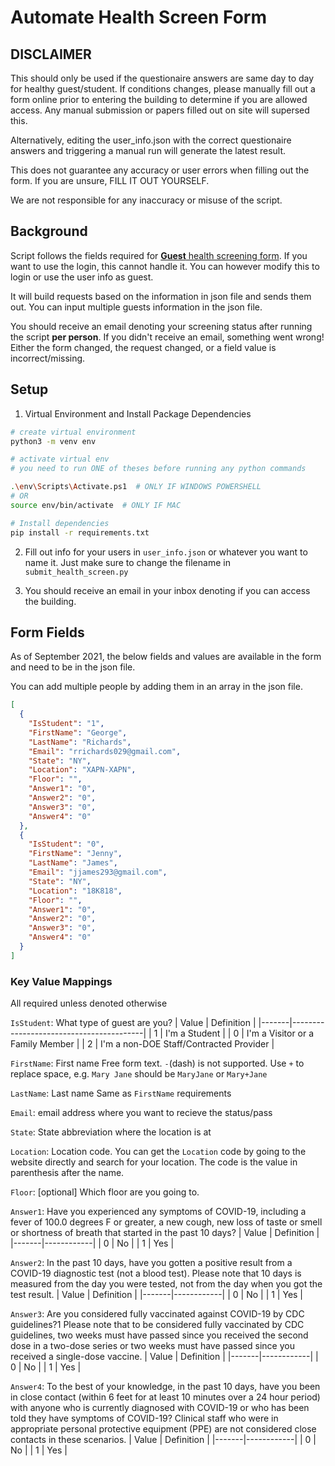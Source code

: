 # Automate Health Screen Form

## DISCLAIMER

This should only be used if the questionaire answers are same day to day for healthy guest/student. If conditions changes, please manually fill out a form online prior to entering the building to determine if you are allowed access. Any manual submission or papers filled out on site will supersed this.

Alternatively, editing the user_info.json with the correct questionaire answers and triggering a manual run will generate the latest result.

This does not guarantee any accuracy or user errors when filling out the form. If you are unsure, FILL IT OUT YOURSELF.

We are not responsible for any inaccuracy or misuse of the script.

## Background

Script follows the fields required for [**Guest** health screening form](https://healthscreening.schools.nyc/?type=G). If you want to use the login, this cannot handle it. You can however modify this to login or use the user info as guest.

It will build requests based on the information in json file and sends them out. You can input multiple guests information in the json file.

You should receive an email denoting your screening status after running the script **per person**. If you didn't receive an email, something went wrong! Either the form changed, the request changed, or a field value is incorrect/missing.

## Setup

1. Virtual Environment and Install Package Dependencies

```bash
# create virtual environment
python3 -m venv env

# activate virtual env
# you need to run ONE of theses before running any python commands

.\env\Scripts\Activate.ps1  # ONLY IF WINDOWS POWERSHELL
# OR
source env/bin/activate  # ONLY IF MAC
```

```bash
# Install dependencies
pip install -r requirements.txt
```

2. Fill out info for your users in `user_info.json` or whatever you want to name it. Just make sure to change the filename in `submit_health_screen.py`

3. You should receive an email in your inbox denoting if you can access the building.

## Form Fields

As of September 2021, the below fields and values are available in the form and need to be in the json file.

You can add multiple people by adding them in an array in the json file.

```json
[
  {
    "IsStudent": "1",
    "FirstName": "George",
    "LastName": "Richards",
    "Email": "rrichards029@gmail.com",
    "State": "NY",
    "Location": "XAPN-XAPN",
    "Floor": "",
    "Answer1": "0",
    "Answer2": "0",
    "Answer3": "0",
    "Answer4": "0"
  },
  {
    "IsStudent": "0",
    "FirstName": "Jenny",
    "LastName": "James",
    "Email": "jjames293@gmail.com",
    "State": "NY",
    "Location": "18K818",
    "Floor": "",
    "Answer1": "0",
    "Answer2": "0",
    "Answer3": "0",
    "Answer4": "0"
  }
]
```

### Key Value Mappings

All required unless denoted otherwise

`IsStudent`: What type of guest are you?
| Value | Definition |
|-------|-----------------------------------------|
| 1 | I'm a Student |
| 0 | I'm a Visitor or a Family Member |
| 2 | I'm a non-DOE Staff/Contracted Provider |

`FirstName`: First name
Free form text. `-`(dash) is not supported. Use `+` to replace space, e.g. `Mary Jane` should be `MaryJane` or `Mary+Jane`

`LastName`: Last name
Same as `FirstName` requirements

`Email`: email address where you want to recieve the status/pass

`State`: State abbreviation where the location is at

`Location`: Location code. You can get the `Location` code by going to the website directly and search for your location. The code is the value in parenthesis after the name.

`Floor`: [optional] Which floor are you going to.

`Answer1`: Have you experienced any symptoms of COVID-19, including a fever of 100.0 degrees F or greater, a new cough, new loss of taste or smell or shortness of breath that started in the past 10 days?
| Value | Definition |
|-------|------------|
| 0 | No |
| 1 | Yes |

`Answer2`: In the past 10 days, have you gotten a positive result from a COVID-19 diagnostic test (not a blood test). Please note that 10 days is measured from the day you were tested, not from the day when you got the test result.
| Value | Definition |
|-------|------------|
| 0 | No |
| 1 | Yes |

`Answer3`: Are you considered fully vaccinated against COVID-19 by CDC guidelines?1 Please note that to be considered fully vaccinated by CDC guidelines, two weeks must have passed since you received the second dose in a two-dose series or two weeks must have passed since you received a single-dose vaccine.
| Value | Definition |
|-------|------------|
| 0 | No |
| 1 | Yes |

`Answer4`: To the best of your knowledge, in the past 10 days, have you been in close contact (within 6 feet for at least 10 minutes over a 24 hour period) with anyone who is currently diagnosed with COVID-19 or who has been told they have symptoms of COVID-19? Clinical staff who were in appropriate personal protective equipment (PPE) are not considered close contacts in these scenarios.
| Value | Definition |
|-------|------------|
| 0 | No |
| 1 | Yes |
